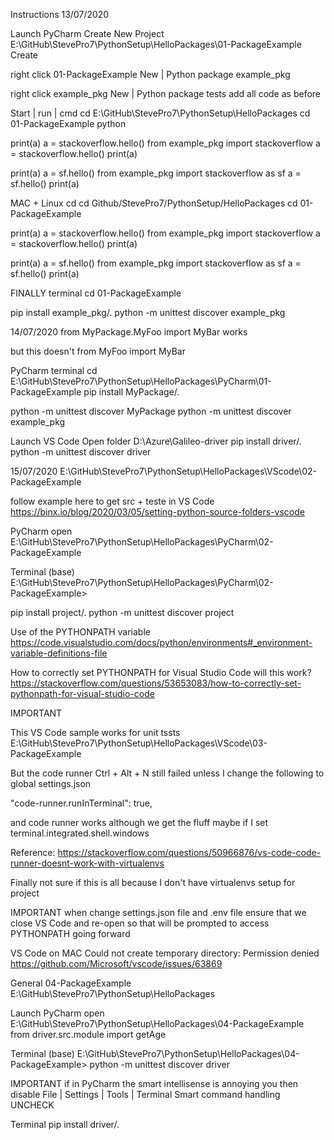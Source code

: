 Instructions
13/07/2020


Launch PyCharm
Create New Project
E:\GitHub\StevePro7\PythonSetup\HelloPackages\01-PackageExample
Create


right click 01-PackageExample
New | Python package
example_pkg

right click example_pkg
New | Python package
tests
add all code as before

Start | run | cmd
cd E:\GitHub\StevePro7\PythonSetup\HelloPackages
cd 01-PackageExample
python

print(a)
a = stackoverflow.hello()
from example_pkg import stackoverflow
a = stackoverflow.hello()
print(a)

print(a)
a = sf.hello()
from example_pkg import stackoverflow as sf
a = sf.hello()
print(a)


MAC + Linux
cd
cd Github/StevePro7/PythonSetup/HelloPackages
cd 01-PackageExample

print(a)
a = stackoverflow.hello()
from example_pkg import stackoverflow
a = stackoverflow.hello()
print(a)

print(a)
a = sf.hello()
from example_pkg import stackoverflow as sf
a = sf.hello()
print(a)


FINALLY
terminal
cd 01-PackageExample

pip install example_pkg/.
python -m unittest discover example_pkg


14/07/2020
from MyPackage.MyFoo import MyBar
works

but this doesn't
from MyFoo import MyBar

PyCharm terminal
cd E:\GitHub\StevePro7\PythonSetup\HelloPackages\PyCharm\01-PackageExample
pip install MyPackage/.

python -m unittest discover MyPackage
python -m unittest discover example_pkg


Launch VS Code
Open folder
D:\Azure\Galileo-driver
pip install driver/.
python -m unittest discover driver


15/07/2020
E:\GitHub\StevePro7\PythonSetup\HelloPackages\VScode\02-PackageExample

follow example here to get src + teste in VS Code
https://binx.io/blog/2020/03/05/setting-python-source-folders-vscode


PyCharm
open E:\GitHub\StevePro7\PythonSetup\HelloPackages\PyCharm\02-PackageExample

Terminal
(base) E:\GitHub\StevePro7\PythonSetup\HelloPackages\PyCharm\02-PackageExample>

pip install project/.
python -m unittest discover project


Use of the PYTHONPATH variable
https://code.visualstudio.com/docs/python/environments#_environment-variable-definitions-file


How to correctly set PYTHONPATH for Visual Studio Code
will this work?
https://stackoverflow.com/questions/53653083/how-to-correctly-set-pythonpath-for-visual-studio-code


IMPORTANT


This VS Code sample works for unit tssts 
E:\GitHub\StevePro7\PythonSetup\HelloPackages\VScode\03-PackageExample

But the code runner Ctrl + Alt + N still failed
unless I change the following to global settings.json

"code-runner.runInTerminal": true,

and code runner works although we get the fluff
maybe if I set 
terminal.integrated.shell.windows

Reference:
https://stackoverflow.com/questions/50966876/vs-code-code-runner-doesnt-work-with-virtualenvs

Finally not sure if this is all because I don't have virtualenvs setup for project


IMPORTANT
when change settings.json file and .env file
ensure that we close VS Code and re-open
so that will be prompted to access PYTHONPATH 
going forward


VS Code on MAC
Could not create temporary directory: Permission denied
https://github.com/Microsoft/vscode/issues/63869



General
04-PackageExample
E:\GitHub\StevePro7\PythonSetup\HelloPackages

Launch PyCharm
open
E:\GitHub\StevePro7\PythonSetup\HelloPackages\04-PackageExample
from driver.src.module import getAge

Terminal
(base) E:\GitHub\StevePro7\PythonSetup\HelloPackages\04-PackageExample>
python -m  unittest discover driver


IMPORTANT
if in PyCharm the smart intellisense is annoying you then disable
File | Settings | Tools | Terminal
Smart command handling		UNCHECK


Terminal
pip install driver/.